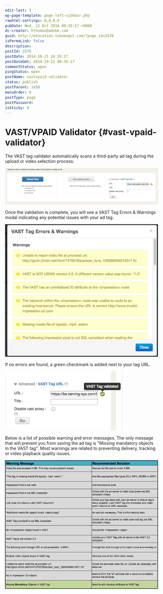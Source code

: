 ```yaml
---
edit-last: 3
wp-page-template: page-left-sidebar.php
rawhtml-settings: 0,0,0,0
pubDate: Wed, 22 Oct 2014 00:35:17 +0000
dc-creator: hthomas@adobe.com
guid: http://education.tubemogul.com/?page_id=2578
isPermaLink: false
description: 
postId: 2578
postDate: 2014-10-21 16:35:17
postDateGmt: 2014-10-22 00:35:17
commentStatus: open
pingStatus: open
postName: vastvpaid-validator
status: publish
postParent: 1458
menuOrder: 0
postType: page
postPassword: 
isSticky: 0
---
```


# VAST/VPAID Validator {#vast-vpaid-validator}

The VAST tag validator automatically scans a third-party ad tag during the upload or video selection process:

[ ![Video Uploader](assets/video-uploader-1024x243.png)](assets/video-uploader.png)

Once the validation is complete, you will see a VAST Tag Errors & Warnings modal indicating any potential issues with your ad tag.

[ ![Validator Errors](assets/validator-errors.png)](assets/validator-errors.png)

If no errors are found, a green checkmark is added next to your tag URL.

[ ![unnamed (1)](assets/unnamed-1.png)](assets/unnamed-1.png)

Below is a list of possible warning and error messages. The only message that will prevent you from saving the ad tag is "Missing mandatory objects in the VAST tag".  Most warnings are related to preventing delivery, tracking or video playback quality issues.

[ ![New Help- Validator Descriptions](assets/new-help-validator-descriptions.png)](assets/new-help-validator-descriptions.png) 
